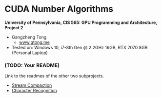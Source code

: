 CUDA Number Algorithms
======================

**University of Pennsylvania, CIS 565: GPU Programming and Architecture, Project 2**

* Gangzheng Tong
  * www.gtong.me
* Tested on: Windows 10, i7-8th Gen @ 2.2GHz 16GB, RTX 2070 8GB (Personal Laptop)

### (TODO: Your README)

Link to the readmes of the other two subprojects.

* [Stream Compaction](Project2-Stream-Compaction/README.md)
* [Character Recognition](Project2-Character-Recognition/README.md)

